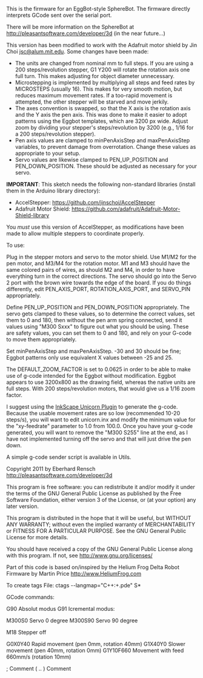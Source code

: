 This is the firmware for an EggBot-style SphereBot.
The firmware directly interprets GCode sent over the serial port.

There will be more information on the SphereBot at http://pleasantsoftware.com/developer/3d (in the near future...)


This version has been modified to work with the Adafruit motor shield by Jin Choi <jsc@alum.mit.edu>. Some changes have been made:

* The units are changed from nominal mm to full steps. If you are using a 200 steps/revolution stepper, G1 Y200 will rotate the rotation axis one full turn. This makes adjusting for object diameter unnecessary.
* Microstepping is implemented by multiplying all steps and feed rates by MICROSTEPS (usually 16). This makes for very smooth motion, but reduces maximum movement rates. If a too-rapid movement is attempted, the other stepper will be starved and move jerkily.
* The axes convention is swapped, so that the X axis is the rotation axis and the Y axis the pen axis. This was done to make it easier to adopt patterns using the Eggbot templates, which are 3200 px wide. Adjust zoom by dividing your stepper's steps/revolution by 3200 (e.g., 1/16 for a 200 steps/revolution stepper).
* Pen axis values are clamped to minPenAxisStep and maxPenAxisStep variables, to prevent damage from overrotation. Change these values as appropriate to your setup.
* Servo values are likewise clamped to PEN_UP_POSITION and PEN_DOWN_POSITION. These should be adjusted as necessary for your servo.

**IMPORTANT**: This sketch needs the following non-standard libraries (install them in the Arduino library directory):

* AccelStepper: https://github.com/jinschoi/AccelStepper
* Adafruit Motor Shield: https://github.com/adafruit/Adafruit-Motor-Shield-library

You *must* use this version of AccelStepper, as modifications have been made to allow multiple steppers to coordinate properly.

To use:

Plug in the stepper motors and servo to the motor shield. Use M1/M2 for the pen motor, and M3/M4 for the rotation motor. M1 and M3 should have the same colored pairs of wires, as should M2 and M4, in order to have everything turn in the correct directions. The servo should go into the Servo 2 port with the brown wire towards the edge of the board. If you do things differently, edit PEN_AXIS_PORT, ROTATION_AXIS_PORT, and SERVO_PIN appropriately.

Define PEN_UP_POSITION and PEN_DOWN_POSITION appropriately. The servo gets clamped to these values, so to determine the correct values, set them to 0 and 180, then without the pen arm spring connected, send it values using "M300 Sxxx" to figure out what you should be using. These are safety values, you can set them to 0 and 180, and rely on your G-code to move them appropriately.

Set minPenAxisStep and maxPenAxisStep. -30 and 30 should be fine; Eggbot patterns only use equivalent X values between -25 and 25.

The DEFAULT_ZOOM_FACTOR is set to 0.0625 in order to be able to make use of g-code intended for the Eggbot without modification. Eggbot appears to use 3200x800 as the drawing field, whereas the native units are full steps. With 200 steps/revolution motors, that would give us a 1/16 zoom factor.

I suggest using the [InkScape Unicorn Plugin](https://github.com/martymcguire/inkscape-unicorn) to generate the g-code. Because the usable movement rates are so low (recommended 10-20 steps/s), you will want to edit unicorn.inx and modify the minimum value for the "xy-feedrate" parameter to 1.0 from 100.0. Once you have your g-code generated, you will want to remove the "M300 S255" line at the end, as I have not implemented turning off the servo and that will just drive the pen down.

A simple g-code sender script is available in Utils.


Copyright 2011 by Eberhard Rensch <http://pleasantsoftware.com/developer/3d>

This program is free software: you can redistribute it and/or modify
it under the terms of the GNU General Public License as published by
the Free Software Foundation, either version 3 of the License, or
(at your option) any later version.

This program is distributed in the hope that it will be useful,
but WITHOUT ANY WARRANTY; without even the implied warranty of
MERCHANTABILITY or FITNESS FOR A PARTICULAR PURPOSE.  See the
GNU General Public License for more details.

You should have received a copy of the GNU General Public License
along with this program.  If not, see <http://www.gnu.org/licenses/>

Part of this code is based on/inspired by the Helium Frog Delta Robot Firmware
by Martin Price <http://www.HeliumFrog.com>

To create tags File: ctags --langmap="C++:+.pde" S*


GCode commands:

G90	Absolut modus
G91	Icremental modus:

M300S0	Servo 0 degree
M300S90	Servo 90 degree


M18	Stepper off

G0X0Y40	Rapid movement (pen 0mm, rotation 40mm)
G1X40Y0 Slower movement (pen 40mm, rotation 0mm)
G1Y10F660 Movement with feed 660mm/s (rotation 10mm)

;	Comment
( .. )	Comment
